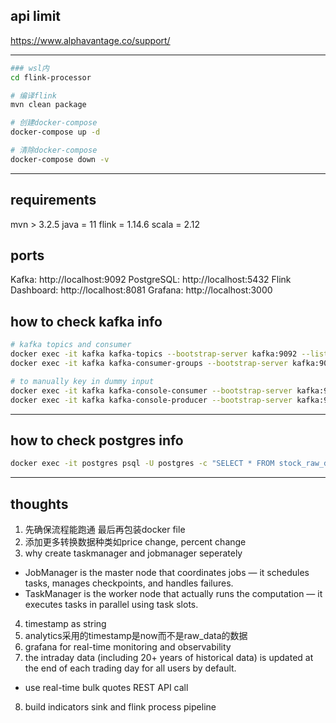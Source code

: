 ## api limit

https://www.alphavantage.co/support/

---

``` bash
### wsl内
cd flink-processor

# 编译flink
mvn clean package

# 创建docker-compose
docker-compose up -d

# 清除docker-compose
docker-compose down -v
```
---
## requirements
mvn > 3.2.5
java = 11
flink = 1.14.6
scala = 2.12


## ports
Kafka: http://localhost:9092
PostgreSQL: http://localhost:5432
Flink Dashboard: http://localhost:8081
Grafana: http://localhost:3000

## how to check kafka info
``` bash
# kafka topics and consumer
docker exec -it kafka kafka-topics --bootstrap-server kafka:9092 --list 
docker exec -it kafka kafka-consumer-groups --bootstrap-server kafka:9092 --list

# to manually key in dummy input
docker exec -it kafka kafka-console-consumer --bootstrap-server kafka:9092 --topic stock-raw-data --from-beginning   
docker exec -it kafka kafka-console-producer --bootstrap-server kafka:9092 --topic stock-raw-data
```
---

## how to check postgres info
``` bash
docker exec -it postgres psql -U postgres -c "SELECT * FROM stock_raw_data LIMIT 10;"
```
---

## thoughts
1. 先确保流程能跑通 最后再包装docker file
2. 添加更多转换数据种类如price change, percent change
3. why create taskmanager and jobmanager seperately
- JobManager is the master node that coordinates jobs — it schedules tasks, manages checkpoints, and handles failures.
- TaskManager is the worker node that actually runs the computation — it 
executes tasks in parallel using task slots.
4. timestamp as string
5. analytics采用的timestamp是now而不是raw_data的数据
6. grafana for real-time monitoring and observability
7. the intraday data (including 20+ years of historical data) is updated at the end of each trading day for all users by default.
- use real-time bulk quotes REST API call
8. build indicators sink and flink process pipeline